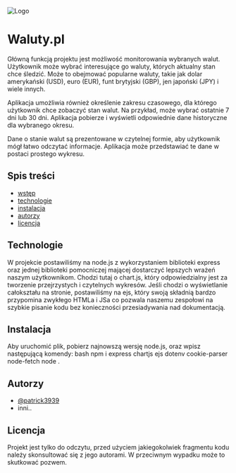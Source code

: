 ![Logo](https://media.discordapp.net/attachments/1049783805046698074/1109948390835486870/waluty.png?width=1440&height=443)


# Waluty.pl

Główną funkcją projektu jest możliwość monitorowania wybranych walut. Użytkownik może wybrać interesujące go waluty, których aktualny stan chce śledzić. Może to obejmować popularne waluty, takie jak dolar amerykański (USD), euro (EUR), funt brytyjski (GBP), jen japoński (JPY) i wiele innych.

Aplikacja umożliwia również określenie zakresu czasowego, dla którego użytkownik chce zobaczyć stan walut. Na przykład, może wybrać ostatnie 7 dni lub 30 dni. Aplikacja pobierze i wyświetli odpowiednie dane historyczne dla wybranego okresu.

Dane o stanie walut są prezentowane w czytelnej formie, aby użytkownik mógł łatwo odczytać informacje. Aplikacja może przedstawiać te dane w postaci prostego wykresu.


## Spis treści

 - [wstęp](#waluty.pl)
 - [technologie](#technologie)
 - [instalacja](#instalacja)
 - [autorzy](#autorzy)
 - [licencja](#licencja)

## Technologie

W projekcie postawiliśmy na node.js z wykorzystaniem biblioteki express oraz jednej biblioteki pomocniczej mającej dostarczyć lepszych wrażeń naszym użytkownikom. Chodzi tutaj o chart.js, który odpowiedzialny jest za tworzenie przejrzystych i czytelnych wykresów. Jeśli chodzi o wyświetlanie całokształu na stronie, postawiliśmy na ejs, który swoją składnią bardzo przypomina zwykłego HTMLa i JSa co pozwala naszemu zespołowi na szybkie pisanie kodu bez konieczności przesiadywania nad dokumentacją.

## Instalacja

Aby uruchomić plik, pobierz najnowszą wersję node.js, oraz wpisz następującą komendy:
bash
npm i express chartjs ejs dotenv cookie-parser node-fetch
node .
    
## Autorzy

- [@patrick3939](https://www.github.com/patrick3969)
- inni..

## Licencja
Projekt jest tylko do odczytu, przed użyciem jakiegokolwiek fragmentu kodu należy skonsultować się z jego autorami. W przeciwnym wypadku może to skutkować pozwem.
